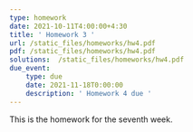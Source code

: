 ```yaml
---
type: homework
date: 2021-10-11T4:00:00+4:30
title: ' Homework 3 '
url: /static_files/homeworks/hw4.pdf
pdf: /static_files/homeworks/hw4.pdf
solutions:  /static_files/homeworks/hw4.pdf
due_event: 
    type: due
    date: 2021-11-18T0:00:00
    description: ' Homework 4 due '
---
```

This is the homework for the seventh week.